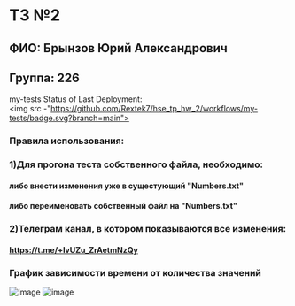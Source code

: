 # ТЗ №2

## ФИО: Брынзов Юрий Александрович
## Группа: 226
my-tests
Status of Last Deployment:<br>
<img src -"https://github.com/Rextek7/hse_tp_hw_2/workflows/my-tests/badge.svg?branch=main"><br>
### Правила использования:
### 1)Для прогона теста собственного файла, необходимо:
####  либо внести изменения уже в сущестующий "Numbers.txt"
####  либо переименовать собственный файл на "Numbers.txt"
### 2)Телеграм канал, в котором показываются все изменения: 
####  https://t.me/+lvUZu_ZrAetmNzQy

### График зависимости времени от количества значений 
![image](https://user-images.githubusercontent.com/113045888/194700658-4d49dff4-540e-4d98-a252-f011e7cf63e6.png)
![image](https://user-images.githubusercontent.com/113045888/194700673-68225687-adcd-456f-9585-cc65527fc0d9.png)

